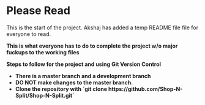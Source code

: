 <h1>Please Read</h1>

<p>This is the start of the project. Akshaj has added a temp README file file for everyone to read.</p>

<p><strong>This is what everyone has to do to complete the project w/o major fuckups to the working files<strong></p>
<strong>Steps to follow for the project and using Git Version Control<strong>
  <ul>
    <li>There is a master branch and a development branch</li>
    <li><b>DO NOT</b> make changes to the master branch.</li>
    <li>Clone the repository with `git clone https://github.com/Shop-N-Split/Shop-N-Split.git`</li>
  
  </ul>
